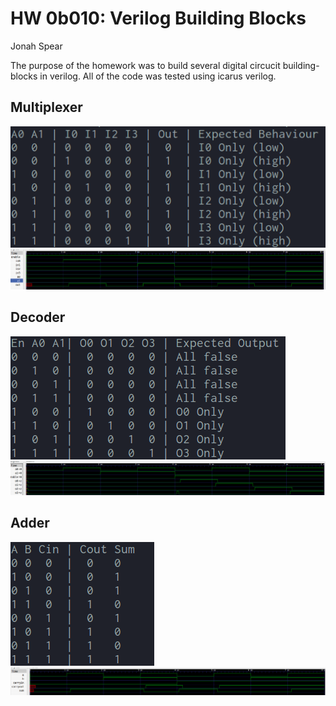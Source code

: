 # HW 0b010: Verilog Building Blocks

Jonah Spear

The purpose of the homework was to build several digital circucit building-blocks in verilog. All of the code was tested using icarus verilog. 

## Multiplexer

![Multiplexer Truth Table](/resources/mux_table.png?raw=true)
![Multiplexer Signal Trace](/resources/mux_test.png?raw=true)

## Decoder

![Decoder Truth Table](/resources/decoder_table.png?raw=true)
![Decoder Signal Trace](/resources/decoder_test.png?raw=true)

## Adder

![Adder Truth Table](/resources/adder_table.png?raw=true)
![Adder Signal Trace](/resources/adder_test.png?raw=true)
